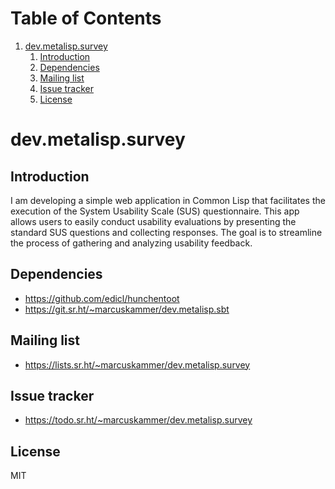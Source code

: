 
# Table of Contents

1.  [dev.metalisp.survey](#org323dd8e)
    1.  [Introduction](#org307a4b8)
    2.  [Dependencies](#org4a598dc)
    3.  [Mailing list](#org5a73aa5)
    4.  [Issue tracker](#org71bcdb6)
    5.  [License](#org8b36b26)



<a id="org323dd8e"></a>

# dev.metalisp.survey


<a id="org307a4b8"></a>

## Introduction

I am developing a simple web application in Common Lisp that facilitates the
execution of the System Usability Scale (SUS) questionnaire. This app allows
users to easily conduct usability evaluations by presenting the standard SUS
questions and collecting responses. The goal is to streamline the process of
gathering and analyzing usability feedback.


<a id="org4a598dc"></a>

## Dependencies

-   <https://github.com/edicl/hunchentoot>
-   <https://git.sr.ht/~marcuskammer/dev.metalisp.sbt>


<a id="org5a73aa5"></a>

## Mailing list

-   <https://lists.sr.ht/~marcuskammer/dev.metalisp.survey>


<a id="org71bcdb6"></a>

## Issue tracker

-   <https://todo.sr.ht/~marcuskammer/dev.metalisp.survey>


<a id="org8b36b26"></a>

## License

MIT

